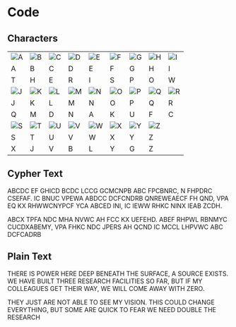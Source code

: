 # Code

## Characters

|                    |                    |                    |                    |                    |                    |                    |                    |                    |
| ------------------ | ------------------ | ------------------ | ------------------ | ------------------ | ------------------ | ------------------ | ------------------ | ------------------ |
| ![A](./code/A.png) | ![B](./code/B.png) | ![C](./code/C.png) | ![D](./code/D.png) | ![E](./code/E.png) | ![F](./code/F.png) | ![G](./code/G.png) | ![H](./code/H.png) | ![I](./code/I.png) |
| A                  | B                  | C                  | D                  | E                  | F                  | G                  | H                  | I                  |
| T                  | H                  | E                  | R                  | I                  | S                  | P                  | O                  | W                  |
| ![J](./code/J.png) | ![K](./code/K.png) | ![L](./code/L.png) | ![M](./code/M.png) | ![N](./code/N.png) | ![O](./code/O.png) | ![P](./code/P.png) | ![Q](./code/Q.png) | ![R](./code/R.png) |
| J                  | K                  | L                  | M                  | N                  | O                  | P                  | Q                  | R                  |
| Q                  | M                  | D                  | N                  | A                  | K                  | U                  | F                  | C                  |
| ![S](./code/S.png) | ![T](./code/T.png) | ![U](./code/U.png) | ![V](./code/V.png) | ![W](./code/W.png) | ![X](./code/X.png) | ![Y](./code/Y.png) | ![Z](./code/Z.png) |                    |
| S                  | T                  | U                  | V                  | W                  | X                  | Y                  | Z                  |                    |
| X                  | J                  | V                  | B                  | L                  | Y                  | G                  | Z                  |                    |

## Cypher Text

ABCDC EF GHICD BCDC
LCCG GCMCNPB ABC
FPCBNRC, N FHPDRC
CSEFAF. IC BNUC VPEWA
ABDCC DCFCNDRB
QNREWEAECF FH QND,
VPA EQ KX RHWWCNYPCF
YCA ABCED INI, IC IEWW
RHKC NINX IEAB ZCDH.

ABCX TPFA NDC MHA
NVWC AH FCC KX UEFEHD.
ABEF RHPWL RBNMYC
CUCDXABEMY, VPA FHKC
NDC JPERS AH QCND
IC MCCL LHPVWC ABC
DCFCADRB

## Plain Text

THERE IS POWER HERE
DEEP BENEATH THE
SURFACE, A SOURCE
EXISTS. WE HAVE BUILT
THREE RESEARCH
FACILITIES SO FAR,
BUT IF MY COLLEAGUES
GET THEIR WAY, WE WILL
COME AWAY WITH ZERO.

THEY JUST ARE NOT
ABLE TO SEE MY VISION.
THIS COULD CHANGE
EVERYTHING, BUT SOME
ARE QUICK TO FEAR
WE NEED DOUBLE THE
RESEARCH
